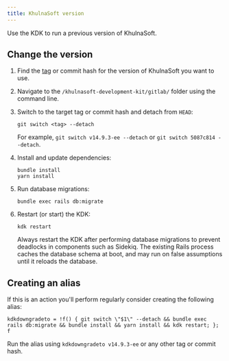 ```yaml
---
title: KhulnaSoft version
---
```


Use the KDK to run a previous version of KhulnaSoft.

## Change the version

1. Find the [tag](https://gitlab.com/gitlab-org/gitlab/-/tags) or commit hash for the version of KhulnaSoft you want to use.
1. Navigate to the `/khulnasoft-development-kit/gitlab/` folder using the command line.
1. Switch to the target tag or commit hash and detach from `HEAD`:

   ```shell
   git switch <tag> --detach
   ```

    For example, `git switch v14.9.3-ee --detach` or `git switch 5087c814 --detach`.

1. Install and update dependencies:

   ```shell
   bundle install
   yarn install
   ```

1. Run database migrations:

   ```shell
   bundle exec rails db:migrate
   ```

1. Restart (or start) the KDK:

   ```shell
   kdk restart
   ```

   Always restart the KDK after performing database migrations to prevent deadlocks in components such as Sidekiq. The existing Rails process caches the
   database schema at boot, and may run on false assumptions until it reloads the database.

## Creating an alias

If this is an action you'll perform regularly consider creating the following alias:

```shell
kdkdowngradeto = !f() { git switch \"$1\" --detach && bundle exec rails db:migrate && bundle install && yarn install && kdk restart; }; f
```

Run the alias using `kdkdowngradeto v14.9.3-ee` or any other tag or commit hash.
